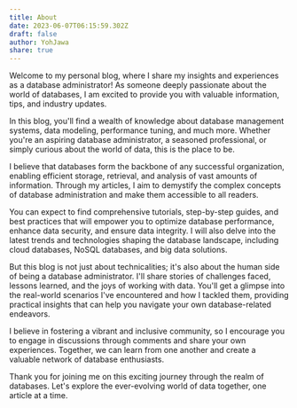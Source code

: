 ```yaml
---
title: About
date: 2023-06-07T06:15:59.302Z
draft: false
author: YohJawa
share: true
---
```

Welcome to my personal blog, where I share my insights and experiences as a database administrator! As someone deeply passionate about the world of databases, I am excited to provide you with valuable information, tips, and industry updates.

In this blog, you'll find a wealth of knowledge about database management systems, data modeling, performance tuning, and much more. Whether you're an aspiring database administrator, a seasoned professional, or simply curious about the world of data, this is the place to be.

I believe that databases form the backbone of any successful organization, enabling efficient storage, retrieval, and analysis of vast amounts of information. Through my articles, I aim to demystify the complex concepts of database administration and make them accessible to all readers.

You can expect to find comprehensive tutorials, step-by-step guides, and best practices that will empower you to optimize database performance, enhance data security, and ensure data integrity. I will also delve into the latest trends and technologies shaping the database landscape, including cloud databases, NoSQL databases, and big data solutions.

But this blog is not just about technicalities; it's also about the human side of being a database administrator. I'll share stories of challenges faced, lessons learned, and the joys of working with data. You'll get a glimpse into the real-world scenarios I've encountered and how I tackled them, providing practical insights that can help you navigate your own database-related endeavors.

I believe in fostering a vibrant and inclusive community, so I encourage you to engage in discussions through comments and share your own experiences. Together, we can learn from one another and create a valuable network of database enthusiasts.

Thank you for joining me on this exciting journey through the realm of databases. Let's explore the ever-evolving world of data together, one article at a time.